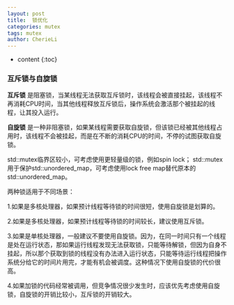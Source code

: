 ```yaml
---
layout: post
title:  锁优化
categories: mutex
tags: mutex
author: CherieLi
---
```


* content
{:toc}
### 互斥锁与自旋锁

**互斥锁** 是阻塞锁，当某线程无法获取互斥锁时，该线程会被直接挂起，该线程不再消耗CPU时间，当其他线程释放互斥锁后，操作系统会激活那个被挂起的线程，让其投入运行。

**自旋锁** 是一种非阻塞锁，如果某线程需要获取自旋锁，但该锁已经被其他线程占用时，该线程不会被挂起，而是在不断的消耗CPU的时间，不停的试图获取自旋锁。

std::mutex临界区较小，可考虑使用更轻量级的锁，例如spin lock；
std::mutex用于保护std::unordered_map，可考虑使用lock free map替代原本的std::unordered_map。


两种锁适用于不同场景：

1.如果是多核处理器，如果预计线程等待锁的时间很短，使用自旋锁是划算的。

2.如果是多核处理器，如果预计线程等待锁的时间较长，建议使用互斥锁。

3.如果是单核处理器，一般建议不要使用自旋锁。因为，在同一时间只有一个线程是处在运行状态，那如果运行线程发现无法获取锁，只能等待解锁，但因为自身不挂起，所以那个获取到锁的线程没有办法进入运行状态，只能等待运行线程把操作系统分给它的时间片用完，才能有机会被调度。这种情况下使用自旋锁的代价很高。

4.如果加锁的代码经常被调用，但竞争情况很少发生时，应该优先考虑使用自旋锁，自旋锁的开销比较小，互斥锁的开销较大。
